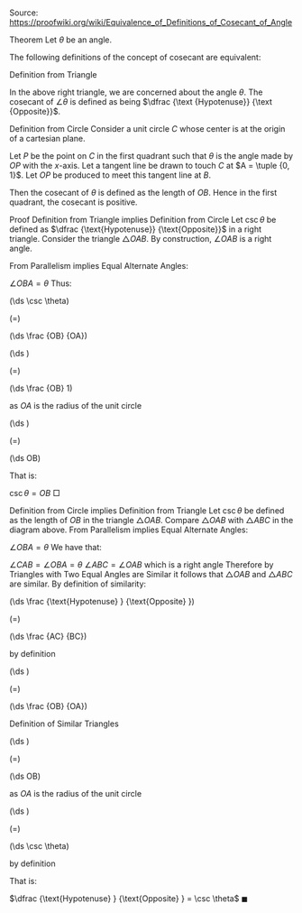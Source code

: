 # 

Source: https://proofwiki.org/wiki/Equivalence_of_Definitions_of_Cosecant_of_Angle



Theorem
Let $\theta$ be an angle.

The following definitions of the concept of cosecant are equivalent:

Definition from Triangle

In the above right triangle, we are concerned about the angle $\theta$.
The cosecant of $\angle \theta$ is defined as being $\dfrac {\text {Hypotenuse}} {\text {Opposite}}$.

Definition from Circle
Consider a unit circle $C$ whose center is at the origin of a cartesian plane.




Let $P$ be the point on $C$ in the first quadrant such that $\theta$ is the angle made by $OP$ with the $x$-axis.
Let a tangent line be drawn to touch $C$ at $A = \tuple {0, 1}$.
Let $OP$ be produced to meet this tangent line at $B$.

Then the cosecant of $\theta$ is defined as the length of $OB$.
Hence in the first quadrant, the cosecant is positive.



Proof
Definition from Triangle implies Definition from Circle
Let $\csc \theta$ be defined as $\dfrac {\text{Hypotenuse}} {\text{Opposite}}$ in a right triangle.
Consider the triangle $\triangle OAB$.
By construction, $\angle OAB$ is a right angle.

From Parallelism implies Equal Alternate Angles:

$\angle OBA = \theta$
Thus:














\(\ds \csc \theta\)

\(=\)







\(\ds \frac {OB} {OA}\)




















\(\ds \)

\(=\)







\(\ds \frac {OB} 1\)





as $OA$ is the radius of the unit circle














\(\ds \)

\(=\)







\(\ds OB\)









That is:

$\csc \theta = OB$
$\Box$


Definition from Circle implies Definition from Triangle
Let $\csc \theta$ be defined as the length of $OB$ in the triangle $\triangle OAB$.
Compare $\triangle OAB$ with $\triangle ABC$ in the diagram above.
From Parallelism implies Equal Alternate Angles:

$\angle OBA = \theta$
We have that:

$\angle CAB = \angle OBA = \theta$
$\angle ABC = \angle OAB$ which is a right angle
Therefore by Triangles with Two Equal Angles are Similar it follows that $\triangle OAB$ and $\triangle ABC$ are similar.
By definition of similarity:














\(\ds \frac {\text{Hypotenuse} } {\text{Opposite} }\)

\(=\)







\(\ds \frac {AC} {BC}\)





by definition














\(\ds \)

\(=\)







\(\ds \frac {OB} {OA}\)





Definition of Similar Triangles














\(\ds \)

\(=\)







\(\ds OB\)





as $OA$ is the radius of the unit circle














\(\ds \)

\(=\)







\(\ds \csc \theta\)





by definition



That is:

$\dfrac {\text{Hypotenuse} } {\text{Opposite} } = \csc \theta$
$\blacksquare$





